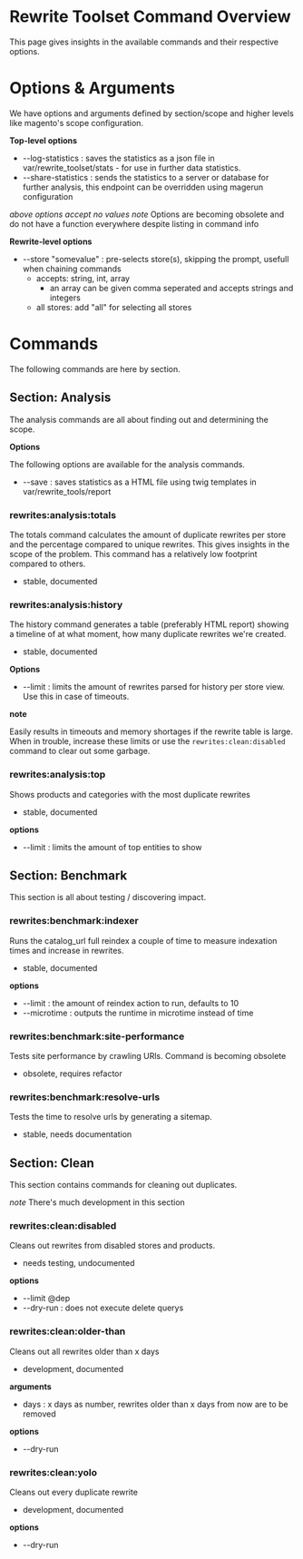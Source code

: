 Rewrite Toolset Command Overview
================================

This page gives insights in the available commands and their respective options.

# Options & Arguments

We have options and arguments defined by section/scope and higher levels like magento's scope configuration.

__Top-level options__

* --log-statistics : saves the statistics as a json file in var/rewrite_toolset/stats - for use in further data statistics.
* --share-statistics : sends the statistics to a server or database for further analysis, this endpoint can be overridden using magerun configuration

_above options accept no values_
_note_ Options are becoming obsolete and do not have a function everywhere despite listing in command info

__Rewrite-level options__

* --store "somevalue" : pre-selects store(s), skipping the prompt, usefull when chaining commands
    * accepts: string, int, array
        * an array can be given comma seperated and accepts strings and integers
    * all stores: add "all" for selecting all stores


# Commands

The following commands are here by section.

## Section: Analysis

The analysis commands are all about finding out and determining the scope.

__Options__

The following options are available for the analysis commands.

* --save : saves statistics as a HTML file using twig templates in var/rewrite_tools/report

### rewrites:analysis:totals

The totals command calculates the amount of duplicate rewrites per store and the percentage compared to unique rewrites.
This gives insights in the scope of the problem. This command has a relatively low footprint compared to others.

* stable, documented

### rewrites:analysis:history

The history command generates a table (preferably HTML report) showing a timeline of at what moment, how many duplicate rewrites we're created.

* stable, documented

__Options__

* --limit : limits the amount of rewrites parsed for history per store view. Use this in case of timeouts.

__note__

Easily results in timeouts and memory shortages if the rewrite table is large. When in trouble, increase these limits or use the `rewrites:clean:disabled` command to clear out some garbage.

### rewrites:analysis:top

Shows products and categories with the most duplicate rewrites

* stable, documented

__options__

* --limit : limits the amount of top entities to show

## Section: Benchmark

This section is all about testing / discovering impact.

### rewrites:benchmark:indexer

Runs the catalog_url full reindex a couple of time to measure indexation times and increase in rewrites.

* stable, documented

__options__

* --limit : the amount of reindex action to run, defaults to 10
* --microtime : outputs the runtime in microtime instead of time

### rewrites:benchmark:site-performance

Tests site performance by crawling URls. Command is becoming obsolete

* obsolete, requires refactor

### rewrites:benchmark:resolve-urls

Tests the time to resolve urls by generating a sitemap.

* stable, needs documentation


## Section: Clean

This section contains commands for cleaning out duplicates.

_note_ There's much development in this section

### rewrites:clean:disabled

Cleans out rewrites from disabled stores and products.

* needs testing, undocumented

__options__

* --limit @dep 
* --dry-run : does not execute delete querys

### rewrites:clean:older-than

Cleans out all rewrites older than x days

* development, documented

__arguments__

* days : x days as number, rewrites older than x days from now are to be removed

__options__

* --dry-run

### rewrites:clean:yolo

Cleans out every duplicate rewrite

* development, documented

__options__

* --dry-run
